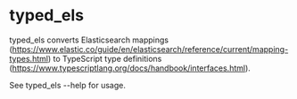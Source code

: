 # typed_els
typed_els converts Elasticsearch mappings
(https://www.elastic.co/guide/en/elasticsearch/reference/current/mapping-types.html)
to TypeScript type definitions
(https://www.typescriptlang.org/docs/handbook/interfaces.html).

See typed_els --help for usage.
